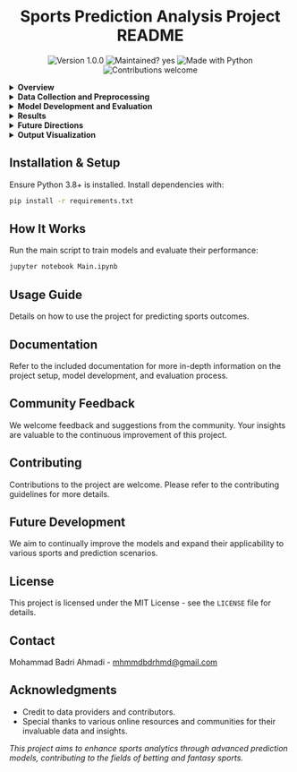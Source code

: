 
<h1 align="center">Sports Prediction Analysis Project README</h1>

<p align="center">
  <img src="https://img.shields.io/badge/Version-1.0.0-blue.svg" alt="Version 1.0.0">
  <img src="https://img.shields.io/badge/Maintained%3F-yes-green.svg" alt="Maintained? yes">
  <img src="https://img.shields.io/badge/Made%20with-Python-1f425f.svg" alt="Made with Python">
  <img src="https://img.shields.io/badge/Contributions-welcome-orange.svg" alt="Contributions welcome">
</p>

<details>
<summary><strong>Overview</strong></summary>
<br>
This project leverages machine learning to predict sports event outcomes. By analyzing historical data, we develop and compare various models to forecast future match results accurately.
</details>

<details>
<summary><strong>Data Collection and Preprocessing</strong></summary>
<br>
We collect data from several sports databases, focusing on team performance, player statistics, and match outcomes. Preprocessing includes cleaning, normalization, and feature engineering to prepare the dataset for analysis.
</details>

<details>
<summary><strong>Model Development and Evaluation</strong></summary>
<br>
The project evaluates multiple classifiers, including Logistic Regression, Support Vector Machines (SVM), K-Nearest Neighbors (KNN), Decision Trees, Random Forest, Gradient Boosting, Naive Bayes, and Multi-Layer Perceptron (MLP). The primary evaluation metric is accuracy.
</details>

<details>
<summary><strong>Results</strong></summary>
<br>
Models are ranked based on their accuracy scores, with a detailed analysis of their performance in predicting sports outcomes. The document highlights the strengths and weaknesses of each model in the context of our dataset.
</details>

<details>
<summary><strong>Future Directions</strong></summary>
<br>
Future work will explore the application of these models to real-world betting systems and fantasy sports, aiming to enhance prediction accuracy and reliability further.
</details>

<details>
<summary><strong>Output Visualization</strong></summary>
<br>
Visualizations include accuracy comparison charts among different models, feature importance graphs, and prediction outcome visualizations.
</details>

## Installation & Setup
Ensure Python 3.8+ is installed. Install dependencies with:
```sh
pip install -r requirements.txt
```

## How It Works
Run the main script to train models and evaluate their performance:
```sh
jupyter notebook Main.ipynb
```

## Usage Guide
Details on how to use the project for predicting sports outcomes.

## Documentation
Refer to the included documentation for more in-depth information on the project setup, model development, and evaluation process.

## Community Feedback
We welcome feedback and suggestions from the community. Your insights are valuable to the continuous improvement of this project.

## Contributing
Contributions to the project are welcome. Please refer to the contributing guidelines for more details.

## Future Development
We aim to continually improve the models and expand their applicability to various sports and prediction scenarios.

## License
This project is licensed under the MIT License - see the `LICENSE` file for details.

## Contact
Mohammad Badri Ahmadi - [mhmmdbdrhmd@gmail.com](mailto:mhmmdbdrhmd@gmail.com)

## Acknowledgments
- Credit to data providers and contributors.
- Special thanks to various online resources and communities for their invaluable data and insights.

*This project aims to enhance sports analytics through advanced prediction models, contributing to the fields of betting and fantasy sports.*
